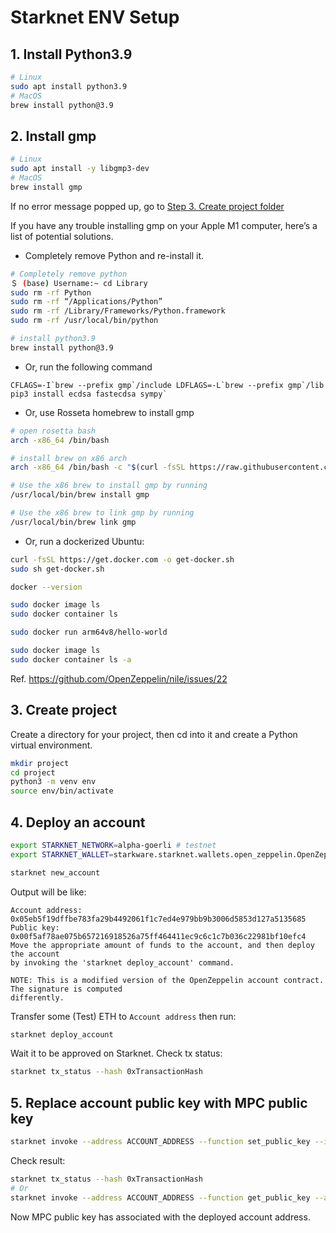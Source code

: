# Starknet ENV Setup

## 1. Install **Python3.9**
```bash
# Linux
sudo apt install python3.9
# MacOS
brew install python@3.9
```
## 2. Install gmp
```bash
# Linux
sudo apt install -y libgmp3-dev
# MacOS
brew install gmp 
```

If no error message popped up, go to [Step 3. Create project folder](#create-project)

If you have any trouble installing gmp on your Apple M1 computer, here’s a list of potential solutions. 

- Completely remove Python and re-install it.
```bash
# Completely remove python
＄ (base) Username:~ cd Library
sudo rm -rf Python
sudo rm -rf “/Applications/Python”
sudo rm -rf /Library/Frameworks/Python.framework
sudo rm -rf /usr/local/bin/python

# install python3.9
brew install python@3.9
```
- Or, run the following command
```
CFLAGS=-I`brew --prefix gmp`/include LDFLAGS=-L`brew --prefix gmp`/lib pip3 install ecdsa fastecdsa sympy`
```
- Or, use Rosseta homebrew to install gmp
```bash
# open rosetta bash
arch -x86_64 /bin/bash

# install brew on x86 arch
arch -x86_64 /bin/bash -c "$(curl -fsSL https://raw.githubusercontent.com/Homebrew/install/master/install.sh)"

# Use the x86 brew to install gmp by running 
/usr/local/bin/brew install gmp

# Use the x86 brew to link gmp by running 
/usr/local/bin/brew link gmp
```
- Or, run a dockerized Ubuntu:
```bash
curl -fsSL https://get.docker.com -o get-docker.sh
sudo sh get-docker.sh

docker --version

sudo docker image ls
sudo docker container ls

sudo docker run arm64v8/hello-world

sudo docker image ls
sudo docker container ls -a 
```
Ref. https://github.com/OpenZeppelin/nile/issues/22

## 3. Create project
Create a directory for your project, then cd into it and create a Python virtual environment.
```bash
mkdir project
cd project
python3 -m venv env
source env/bin/activate
```

## 4. Deploy an account
```bash
export STARKNET_NETWORK=alpha-goerli # testnet
export STARKNET_WALLET=starkware.starknet.wallets.open_zeppelin.OpenZeppelinAccount

starknet new_account
```

Output will be like:
```text
Account address: 0x05eb5f19dffbe783fa29b4492061f1c7ed4e979bb9b3006d5853d127a5135685
Public key: 0x00f5af78ae075b657216918526a75ff464411ec9c6c1c7b036c22981bf10efc4
Move the appropriate amount of funds to the account, and then deploy the account
by invoking the 'starknet deploy_account' command.

NOTE: This is a modified version of the OpenZeppelin account contract. The signature is computed
differently.
```

Transfer some (Test) ETH to `Account address` then run:
```bash
starknet deploy_account
```

Wait it to be approved on Starknet. Check tx status:
```bash
starknet tx_status --hash 0xTransactionHash
```


## 5. Replace account public key with MPC public key 
```bash
starknet invoke --address ACCOUNT_ADDRESS --function set_public_key --inputs <MPC_PUBLIC_KEY>  --abi PATH_TO/CrossChain-Router/tokens/starknet/artifacts/abi/account.json 
```

Check result:
```bash
starknet tx_status --hash 0xTransactionHash
# Or
starknet invoke --address ACCOUNT_ADDRESS --function get_public_key --abi PATH_TO/CrossChain-Router/tokens/starknet/artifacts/abi/account.json
```
Now MPC public key has associated with the deployed account address.